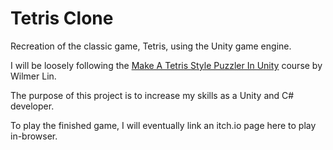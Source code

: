 # Tetris Clone
Recreation of the classic game, Tetris, using the Unity game engine.

I will be loosely following the [Make A Tetris Style Puzzler In Unity](https://www.udemy.com/course/make-a-tetris-style-puzzler-in-unity) course by Wilmer Lin.

The purpose of this project is to increase my skills as a Unity and C# developer.

To play the finished game, I will eventually link an itch.io page here to play in-browser.
